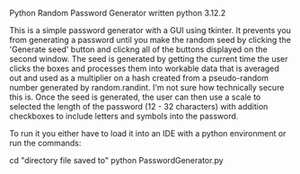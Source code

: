 Python Random Password Generator written python 3.12.2

This is a simple password generator with a GUI using tkinter. It prevents you from generating a password until you make the random seed by clicking the 'Generate seed' button and clickng all of the buttons displayed on the second window. The seed is generated by getting the current time the user clicks the boxes and processes them into workable data that is averaged out and used as a multiplier on a hash created from a pseudo-random number generated by random.randint. I'm not sure how technically secure this is. Once the seed is generated, the user can then use a scale to selected the length of the password (12 - 32 characters) with addition checkboxes to include letters and symbols into the password.

To run it you either have to load it into an IDE with a python environment or run the commands:

cd "directory file saved to"
python PasswordGenerator.py 
